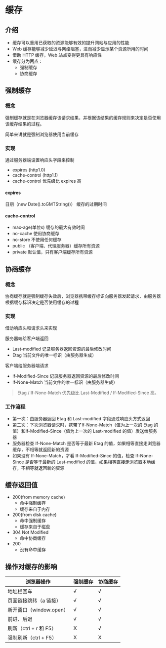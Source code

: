 # 缓存
## 介绍

* 缓存可以重用已获取的资源能够有效的提升网站与应用的性能
* Web 缓存能够减少延迟与网络阻塞，进而减少显示某个资源所用的时间
* 借助 HTTP 缓存，Web 站点变得更具有响应性
* 缓存分为两点：
  * 强制缓存
  * 协商缓存

## 强制缓存
### 概念

强制缓存就是在浏览器缓存该请求结果，并根据该结果的缓存规则来决定是否使用该缓存结果的过程。

简单来讲就是强制浏览器使用当前缓存

### 实现

通过服务器端设置响应头字段来控制

* expires (http1.0)
* cache-control (http1.1)
* cache-control 优先级比 expires 高

#### expires

日期（new Date().toGMTString()） 缓存的过期时间

#### cache-control

* max-age(单位s)   缓存的最大有效时间
* no-cache        使用协商缓存
* no-store        不使用任何缓存
* public          （客户端、代理服务器）缓存所有资源
* private         默认值，只有客户端缓存所有资源

## 协商缓存
### 概念

协商缓存就是强制缓存失效后，浏览器携带缓存标识向服务器发起请求，由服务器根据缓存标识决定是否使用缓存的过程

### 实现

借助响应头和请求头来实现

服务器端给客户端返回

* Last-modified        记录服务器返回资源的最后修改时间
* Etag                         当前文件的唯一标识（由服务器生成）

客户端给服务器端请求

* If-Modified-Since   记录服务器返回资源的最后修改时间
* If-None-Match	   当前文件的唯一标识（由服务器生成）
> Etag / If-None-Match 优先级比 Last-Modified / If-Modified-Since 高。

### 工作流程

* 第一次：由服务器返回 Etag  和 Last-modified 字段通过响应头方式返回
* 第二次：下次浏览器请求时，携带了If-None-Match（值为上一次的 Etag 的值）和If-Modified-Since（值为上一次的 Last-modified 的值）发送给服务器
* 服务器检查 If-None-Match 是否等于最新 Etag 的值，如果相等直接走浏览器缓存，不相等就返回新的资源
* 如果没有 If-None-Match，才看 If-Modified-Since 的值，检查 If-None-Since 是否等于最新的 Last-modified  的值，如果相等直接走浏览器本地缓存，不相等就返回新的资源

## 缓存返回值
* 200(from memory cache)
	* 命中强制缓存
	* 缓存来自于内存
* 200(from disk cache)
	* 命中强制缓存
	* 缓存来自于磁盘
* 304 Not Modified
	* 命中协商缓存
* 200 
	* 没有命中缓存

## 操作对缓存的影响

| 浏览器操作              | 强制缓存 | 协商缓存 |
| ----------------------- | -------- | -------- |
| 地址栏回车              | √        | √        |
| 页面链接跳转（a 链接）  | √        | √        |
| 新开窗口（window.open） | √        | √        |
| 前进、后退              | √        | √        |
| 刷新（ctrl + r 和 F5）  | X        | √        |
| 强制刷新（ctrl + F5）   | X        | X        |

